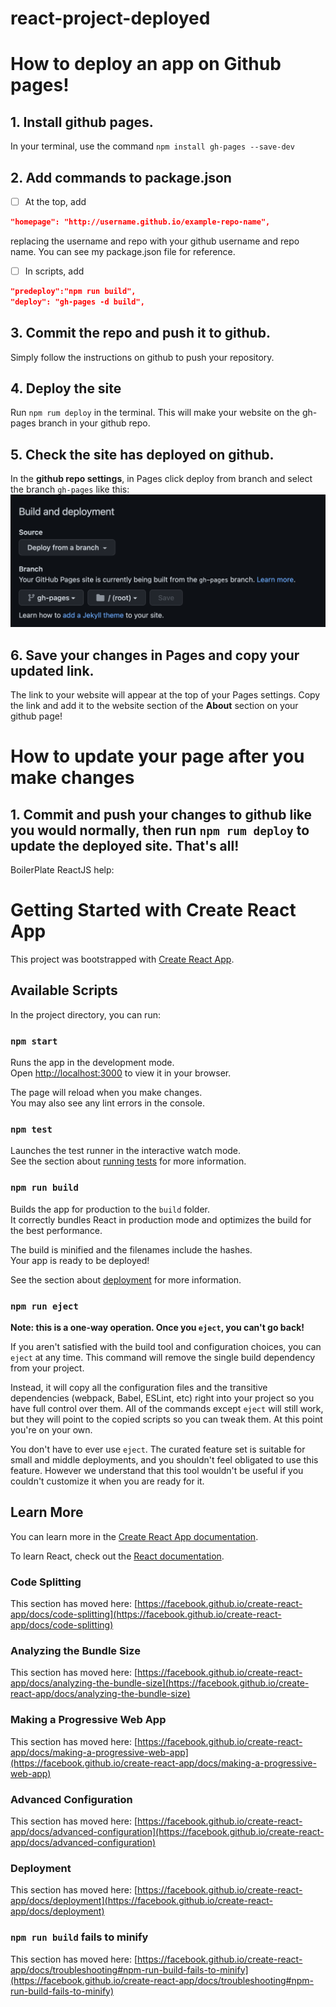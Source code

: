 # react-project-deployed

# How to deploy an app on Github pages!
## 1. Install github pages.
In your terminal, use the command ``` npm install gh-pages --save-dev ```
## 2. Add commands to package.json
- [ ] At the top, add 
```json
"homepage": "http://username.github.io/example-repo-name",
``` 
replacing the username and repo with your github username and repo name. You can see my package.json file for reference. 
- [ ] In scripts, add 
```json
"predeploy":"npm run build", 
"deploy": "gh-pages -d build", 
```
## 3. **Commit the repo and push it to github.**
Simply follow the instructions on github to push your repository.
## 4. **Deploy the site**
Run ``` npm rum deploy ``` in the terminal.
 This will make your website on the gh-pages branch in your github repo. 
## 5. Check the site has deployed on github.
 In the **github repo settings**, in Pages click deploy from branch  and select the branch ```gh-pages``` like this:
 ![Image of gh-pages deployment on Github](./src/gh-pages.png "Title") 
 ## 6. Save your changes in Pages and copy your updated link. 
 The link to your website will appear at the top of your Pages settings. Copy the link and add it to the website section of the **About** section on your github page! 
# How to update your page after you make changes

## 1. Commit and push your changes to github like you would normally,  then run ``` npm rum deploy ``` to update the deployed site. That's all! 

BoilerPlate ReactJS help:

# Getting Started with Create React App

This project was bootstrapped with [Create React App](https://github.com/facebook/create-react-app).

## Available Scripts

In the project directory, you can run:

### `npm start`

Runs the app in the development mode.\
Open [http://localhost:3000](http://localhost:3000) to view it in your browser.

The page will reload when you make changes.\
You may also see any lint errors in the console.

### `npm test`

Launches the test runner in the interactive watch mode.\
See the section about [running tests](https://facebook.github.io/create-react-app/docs/running-tests) for more information.

### `npm run build`

Builds the app for production to the `build` folder.\
It correctly bundles React in production mode and optimizes the build for the best performance.

The build is minified and the filenames include the hashes.\
Your app is ready to be deployed!

See the section about [deployment](https://facebook.github.io/create-react-app/docs/deployment) for more information.

### `npm run eject`

**Note: this is a one-way operation. Once you `eject`, you can't go back!**

If you aren't satisfied with the build tool and configuration choices, you can `eject` at any time. This command will remove the single build dependency from your project.

Instead, it will copy all the configuration files and the transitive dependencies (webpack, Babel, ESLint, etc) right into your project so you have full control over them. All of the commands except `eject` will still work, but they will point to the copied scripts so you can tweak them. At this point you're on your own.

You don't have to ever use `eject`. The curated feature set is suitable for small and middle deployments, and you shouldn't feel obligated to use this feature. However we understand that this tool wouldn't be useful if you couldn't customize it when you are ready for it.

## Learn More

You can learn more in the [Create React App documentation](https://facebook.github.io/create-react-app/docs/getting-started).

To learn React, check out the [React documentation](https://reactjs.org/).

### Code Splitting

This section has moved here: [https://facebook.github.io/create-react-app/docs/code-splitting](https://facebook.github.io/create-react-app/docs/code-splitting)

### Analyzing the Bundle Size

This section has moved here: [https://facebook.github.io/create-react-app/docs/analyzing-the-bundle-size](https://facebook.github.io/create-react-app/docs/analyzing-the-bundle-size)

### Making a Progressive Web App

This section has moved here: [https://facebook.github.io/create-react-app/docs/making-a-progressive-web-app](https://facebook.github.io/create-react-app/docs/making-a-progressive-web-app)

### Advanced Configuration

This section has moved here: [https://facebook.github.io/create-react-app/docs/advanced-configuration](https://facebook.github.io/create-react-app/docs/advanced-configuration)

### Deployment

This section has moved here: [https://facebook.github.io/create-react-app/docs/deployment](https://facebook.github.io/create-react-app/docs/deployment)

### `npm run build` fails to minify

This section has moved here: [https://facebook.github.io/create-react-app/docs/troubleshooting#npm-run-build-fails-to-minify](https://facebook.github.io/create-react-app/docs/troubleshooting#npm-run-build-fails-to-minify)
